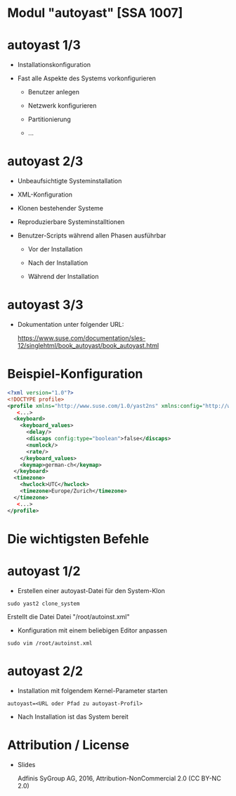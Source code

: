 # Modul "autoyast" [SSA 1007]

# autoyast 1/3

* Installationskonfiguration

* Fast alle Aspekte des Systems vorkonfigurieren

  * Benutzer anlegen

  * Netzwerk konfigurieren

  * Partitionierung

  * ...

# autoyast 2/3

* Unbeaufsichtigte Systeminstallation

* XML-Konfiguration

* Klonen bestehender Systeme

* Reproduzierbare Systeminstalltionen

* Benutzer-Scripts während allen Phasen ausführbar

  * Vor der Installation

  * Nach der Installation

  * Während der Installation

# autoyast 3/3

* Dokumentation unter folgender URL:

  https://www.suse.com/documentation/sles-12/singlehtml/book_autoyast/book_autoyast.html

# Beispiel-Konfiguration

```xml
<?xml version="1.0"?>
<!DOCTYPE profile>
<profile xmlns="http://www.suse.com/1.0/yast2ns" xmlns:config="http://www.suse.com/1.0/configns">
   <...>
  <keyboard>
    <keyboard_values>
      <delay/>
      <discaps config:type="boolean">false</discaps>
      <numlock/>
      <rate/>
    </keyboard_values>
    <keymap>german-ch</keymap>
  </keyboard>
  <timezone>
    <hwclock>UTC</hwclock>
    <timezone>Europe/Zurich</timezone>
  </timezone>
   <...>
</profile>
```

# Die wichtigsten Befehle

# autoyast 1/2

* Erstellen einer autoyast-Datei für den System-Klon

```shell
sudo yast2 clone_system
```

  Erstellt die Datei Datei "/root/autoinst.xml"

* Konfiguration mit einem beliebigen Editor anpassen

```shell
sudo vim /root/autoinst.xml
```

# autoyast 2/2

* Installation mit folgendem Kernel-Parameter starten

```
autoyast=<URL oder Pfad zu autoyast-Profil>
```

* Nach Installation ist das System bereit

# Attribution / License

* Slides

  Adfinis SyGroup AG, 2016, Attribution-NonCommercial 2.0 (CC BY-NC 2.0)
